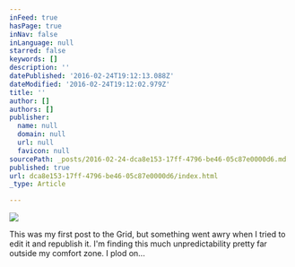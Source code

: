 ```yaml
---
inFeed: true
hasPage: true
inNav: false
inLanguage: null
starred: false
keywords: []
description: ''
datePublished: '2016-02-24T19:12:13.088Z'
dateModified: '2016-02-24T19:12:02.979Z'
title: ''
author: []
authors: []
publisher:
  name: null
  domain: null
  url: null
  favicon: null
sourcePath: _posts/2016-02-24-dca8e153-17ff-4796-be46-05c87e0000d6.md
published: true
url: dca8e153-17ff-4796-be46-05c87e0000d6/index.html
_type: Article

---
```

![](https://the-grid-user-content.s3-us-west-2.amazonaws.com/f7996f4c-c61a-4a87-ae16-ae3678e23b11.jpg)

This was my first post to the Grid, but something went awry when I tried to edit it and republish it. I'm finding this much unpredictability pretty far outside my comfort zone. I plod on...